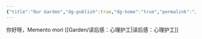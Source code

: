```yaml
---
{"title":"Our Garden","dg-publish":true,"dg-home":"true","permalink":"/Garden/这是一个里程碑/","tags":["gardenEntry"],"dgPassFrontmatter":true,"noteIcon":""}
---
```



你好呀，Memento  mori
[[Garden/读后感：心理护工\|读后感：心理护工]]